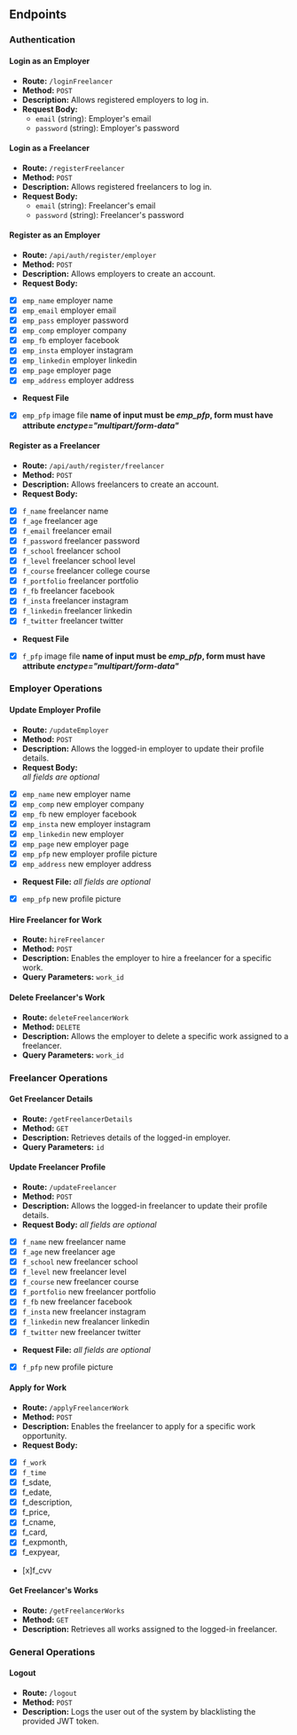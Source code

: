 ## Endpoints

### Authentication

#### Login as an Employer

- **Route:** `/loginFreelancer`
- **Method:** `POST`
- **Description:** Allows registered employers to log in.
- **Request Body:**
  - `email` (string): Employer's email
  - `password` (string): Employer's password

#### Login as a Freelancer

- **Route:** `/registerFreelancer`
- **Method:** `POST`
- **Description:** Allows registered freelancers to log in.
- **Request Body:**
  - `email` (string): Freelancer's email
  - `password` (string): Freelancer's password

#### Register as an Employer

- **Route:** `/api/auth/register/employer`
- **Method:** `POST`
- **Description:** Allows employers to create an account.
- **Request Body:**

- [x] `emp_name` employer name
- [x] `emp_email` employer email
- [x] `emp_pass` employer password
- [x] `emp_comp` employer company
- [x] `emp_fb` employer facebook
- [x] `emp_insta` employer instagram
- [x] `emp_linkedin` employer linkedin
- [x] `emp_page` employer page
- [x] `emp_address` employer address
- **Request File**
- [x] `emp_pfp` image file **name of input must be _emp_pfp_, form must have attribute _enctype="multipart/form-data"_**

#### Register as a Freelancer

- **Route:** `/api/auth/register/freelancer`
- **Method:** `POST`
- **Description:** Allows freelancers to create an account.
- **Request Body:**
- [x] `f_name` freelancer name
- [x] `f_age` freelancer age
- [x] `f_email` freelancer email
- [x] `f_password` freelancer password
- [x] `f_school` freelancer school
- [x] `f_level` freelancer school level
- [x] `f_course` freelancer college course
- [x] `f_portfolio` freelancer portfolio
- [x] `f_fb` freelancer facebook
- [x] `f_insta` freelancer instagram
- [x] `f_linkedin` freelancer linkedin
- [x] `f_twitter` freelancer twitter
- **Request File**
- [x] `f_pfp` image file **name of input must be _emp_pfp_, form must have attribute _enctype="multipart/form-data"_**

### Employer Operations

#### Update Employer Profile

- **Route:** `/updateEmployer`
- **Method:** `POST`
- **Description:** Allows the logged-in employer to update their profile details.
- **Request Body:**  
  _all fields are optional_
- [x] `emp_name` new employer name
- [x] `emp_comp` new employer company
- [x] `emp_fb` new employer facebook
- [x] `emp_insta` new employer instagram
- [x] `emp_linkedin` new employer
- [x] `emp_page` new employer page
- [x] `emp_pfp` new employer profile picture
- [x] `emp_address` new employer address
- **Request File:**
  _all fields are optional_
- [x] `emp_pfp` new profile picture

#### Hire Freelancer for Work

- **Route:** `hireFreelancer`
- **Method:** `POST`
- **Description:** Enables the employer to hire a freelancer for a specific work.
- **Query Parameters:** `work_id`

#### Delete Freelancer's Work

- **Route:** `deleteFreelancerWork`
- **Method:** `DELETE`
- **Description:** Allows the employer to delete a specific work assigned to a freelancer.
- **Query Parameters:** `work_id`

### Freelancer Operations

#### Get Freelancer Details

- **Route:** `/getFreelancerDetails`
- **Method:** `GET`
- **Description:** Retrieves details of the logged-in employer.
- **Query Parameters:** `id`

#### Update Freelancer Profile

- **Route:** `/updateFreelancer`
- **Method:** `POST`
- **Description:** Allows the logged-in freelancer to update their profile details.
- **Request Body:**
  _all fields are optional_
- [x] `f_name` new freelancer name
- [x] `f_age` new freelancer age
- [x] `f_school` new freelancer school
- [x] `f_level` new freelancer level
- [x] `f_course` new freelancer course
- [x] `f_portfolio` new freelancer portfolio
- [x] `f_fb` new freelancer facebook
- [x] `f_insta` new freelancer instagram
- [x] `f_linkedin` new frealancer linkedin
- [x] `f_twitter` new freelancer twitter
- **Request File:**
  _all fields are optional_
- [x] `f_pfp` new profile picture

#### Apply for Work

- **Route:** `/applyFreelancerWork`
- **Method:** `POST`
- **Description:** Enables the freelancer to apply for a specific work opportunity.
- **Request Body:**

- [x] `f_work`
- [x] `f_time`
- [x] f_sdate,
- [x] f_edate,
- [x] f_description,
- [x] f_price,
- [x] f_cname,
- [x] f_card,
- [x] f_expmonth,
- [x] f_expyear,
- [x]f_cvv

#### Get Freelancer's Works

- **Route:** `/getFreelancerWorks`
- **Method:** `GET`
- **Description:** Retrieves all works assigned to the logged-in freelancer.

### General Operations

#### Logout

- **Route:** `/logout`
- **Method:** `POST`
- **Description:** Logs the user out of the system by blacklisting the provided JWT token.
